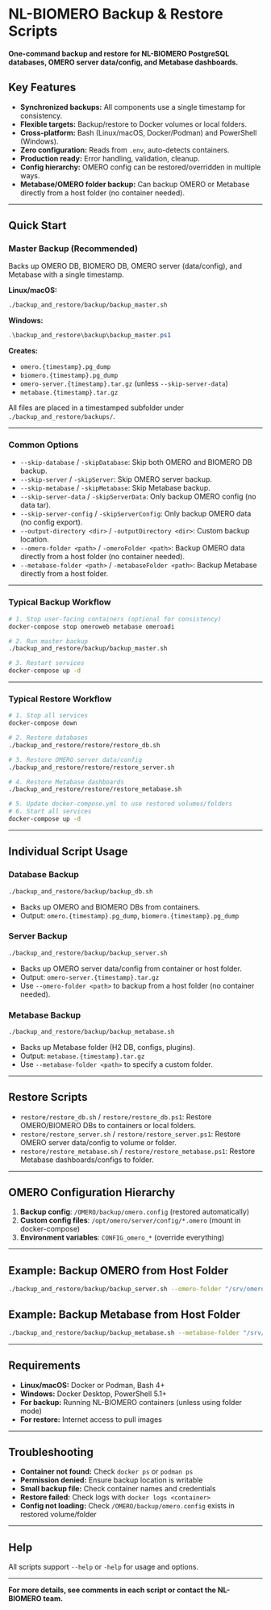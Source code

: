 # NL-BIOMERO Backup & Restore Scripts

**One-command backup and restore for NL-BIOMERO PostgreSQL databases, OMERO server data/config, and Metabase dashboards.**

## Key Features

- **Synchronized backups:** All components use a single timestamp for consistency.
- **Flexible targets:** Backup/restore to Docker volumes or local folders.
- **Cross-platform:** Bash (Linux/macOS, Docker/Podman) and PowerShell (Windows).
- **Zero configuration:** Reads from `.env`, auto-detects containers.
- **Production ready:** Error handling, validation, cleanup.
- **Config hierarchy:** OMERO config can be restored/overridden in multiple ways.
- **Metabase/OMERO folder backup:** Can backup OMERO or Metabase directly from a host folder (no container needed).

---

## Quick Start

### Master Backup (Recommended)

Backs up OMERO DB, BIOMERO DB, OMERO server (data/config), and Metabase with a single timestamp.

**Linux/macOS:**
```bash
./backup_and_restore/backup/backup_master.sh
```

**Windows:**
```powershell
.\backup_and_restore\backup\backup_master.ps1
```

**Creates:**
- `omero.{timestamp}.pg_dump`
- `biomero.{timestamp}.pg_dump`
- `omero-server.{timestamp}.tar.gz` (unless `--skip-server-data`)
- `metabase.{timestamp}.tar.gz`

All files are placed in a timestamped subfolder under `./backup_and_restore/backups/`.

---

### Common Options

- `--skip-database` / `-skipDatabase`: Skip both OMERO and BIOMERO DB backup.
- `--skip-server` / `-skipServer`: Skip OMERO server backup.
- `--skip-metabase` / `-skipMetabase`: Skip Metabase backup.
- `--skip-server-data` / `-skipServerData`: Only backup OMERO config (no data tar).
- `--skip-server-config` / `-skipServerConfig`: Only backup OMERO data (no config export).
- `--output-directory <dir>` / `-outputDirectory <dir>`: Custom backup location.
- `--omero-folder <path>` / `-omeroFolder <path>`: Backup OMERO data directly from a host folder (no container needed).
- `--metabase-folder <path>` / `-metabaseFolder <path>`: Backup Metabase directly from a host folder.

---

### Typical Backup Workflow

```bash
# 1. Stop user-facing containers (optional for consistency)
docker-compose stop omeroweb metabase omeroadi

# 2. Run master backup
./backup_and_restore/backup/backup_master.sh

# 3. Restart services
docker-compose up -d
```

---

### Typical Restore Workflow

```bash
# 1. Stop all services
docker-compose down

# 2. Restore databases
./backup_and_restore/restore/restore_db.sh

# 3. Restore OMERO server data/config
./backup_and_restore/restore/restore_server.sh

# 4. Restore Metabase dashboards
./backup_and_restore/restore/restore_metabase.sh

# 5. Update docker-compose.yml to use restored volumes/folders
# 6. Start all services
docker-compose up -d
```

---

## Individual Script Usage

### Database Backup

```bash
./backup_and_restore/backup/backup_db.sh
```
- Backs up OMERO and BIOMERO DBs from containers.
- Output: `omero.{timestamp}.pg_dump`, `biomero.{timestamp}.pg_dump`

### Server Backup

```bash
./backup_and_restore/backup/backup_server.sh
```
- Backs up OMERO server data/config from container or host folder.
- Output: `omero-server.{timestamp}.tar.gz`
- Use `--omero-folder <path>` to backup from a host folder (no container needed).

### Metabase Backup

```bash
./backup_and_restore/backup/backup_metabase.sh
```
- Backs up Metabase folder (H2 DB, configs, plugins).
- Output: `metabase.{timestamp}.tar.gz`
- Use `--metabase-folder <path>` to specify a custom folder.

---

## Restore Scripts

- `restore/restore_db.sh` / `restore/restore_db.ps1`: Restore OMERO/BIOMERO DBs to containers or local folders.
- `restore/restore_server.sh` / `restore/restore_server.ps1`: Restore OMERO server data/config to volume or folder.
- `restore/restore_metabase.sh` / `restore/restore_metabase.ps1`: Restore Metabase dashboards/configs to folder.

---

## OMERO Configuration Hierarchy

1. **Backup config**: `/OMERO/backup/omero.config` (restored automatically)
2. **Custom config files**: `/opt/omero/server/config/*.omero` (mount in docker-compose)
3. **Environment variables**: `CONFIG_omero_*` (override everything)

---

## Example: Backup OMERO from Host Folder

```bash
./backup_and_restore/backup/backup_server.sh --omero-folder "/srv/omero"
```

## Example: Backup Metabase from Host Folder

```bash
./backup_and_restore/backup/backup_metabase.sh --metabase-folder "/srv/metabase"
```

---

## Requirements

- **Linux/macOS:** Docker or Podman, Bash 4+
- **Windows:** Docker Desktop, PowerShell 5.1+
- **For backup:** Running NL-BIOMERO containers (unless using folder mode)
- **For restore:** Internet access to pull images

---

## Troubleshooting

- **Container not found:** Check `docker ps` or `podman ps`
- **Permission denied:** Ensure backup location is writable
- **Small backup file:** Check container names and credentials
- **Restore failed:** Check logs with `docker logs <container>`
- **Config not loading:** Check `/OMERO/backup/omero.config` exists in restored volume/folder

---

## Help

All scripts support `--help` or `-help` for usage and options.

---

**For more details, see comments in each script or contact the NL-BIOMERO team.**